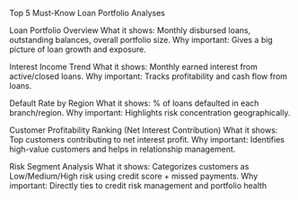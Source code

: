 Top 5 Must-Know Loan Portfolio Analyses

Loan Portfolio Overview
What it shows: Monthly disbursed loans, outstanding balances, overall portfolio size.
Why important: Gives a big picture of loan growth and exposure.

Interest Income Trend
What it shows: Monthly earned interest from active/closed loans.
Why important: Tracks profitability and cash flow from loans.

Default Rate by Region
What it shows: % of loans defaulted in each branch/region.
Why important: Highlights risk concentration geographically.

Customer Profitability Ranking (Net Interest Contribution)
What it shows: Top customers contributing to net interest profit.
Why important: Identifies high-value customers and helps in relationship management.

Risk Segment Analysis
What it shows: Categorizes customers as Low/Medium/High risk using credit score + missed payments.
Why important: Directly ties to credit risk management and portfolio health

